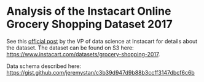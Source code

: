 # Analysis of the Instacart Online Grocery Shopping Dataset 2017

See this [official post](https://tech.instacart.com/3-million-instacart-orders-open-sourced-d40d29ead6f2) by the VP of data science at Instacart for details about the dataset. The dataset can be found on S3 here: https://www.instacart.com/datasets/grocery-shopping-2017. 

Data schema described here: https://gist.github.com/jeremystan/c3b39d947d9b88b3ccff3147dbcf6c6b

